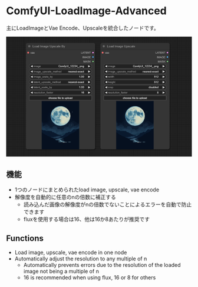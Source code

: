 # ComfyUI-LoadImage-Advanced

主にLoadImageとVae Encode、Upscaleを統合したノードです。

![sample](./images/sample.png)

## 機能

- 1つのノードにまとめられたload image, upscale, vae encode
- 解像度を自動的に任意のnの倍数に補正する
  - 読み込んだ画像の解像度がnの倍数でないことによるエラーを自動で防止できます
  - fluxを使用する場合は16、他は16か8あたりが推奨です

## Functions

- Load image, upscale, vae encode in one node
- Automatically adjust the resolution to any multiple of n
  - Automatically prevents errors due to the resolution of the loaded image not being a multiple of n
  - 16 is recommended when using flux, 16 or 8 for others
